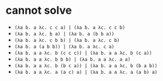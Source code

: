 # cannot solve

- `(λa b. a λc. c c a) | (λa b. a λc. c c b)`
- `(λa b. a λc. b a) | (λa b. a (b b a))`
- `(λa b. a λc. c b b) | (λa b. a λc. c b)`
- `(λa b. a (a b b)) | (λa b. a λc. c a)`
- `(λa b. a a λc. b (c c c)) | (λa b. a a λc. b (c a))`
- `(λa b. a a λc. b b b) | (λa b. a a λc. a a)`
- `(λa b. a a λc. b (b c a)) | (λa b. a a λc. b (b a b))`
- `(λa b. a a λc. a (a c) a) | (λa b. a a λc. a (a b) a)`
